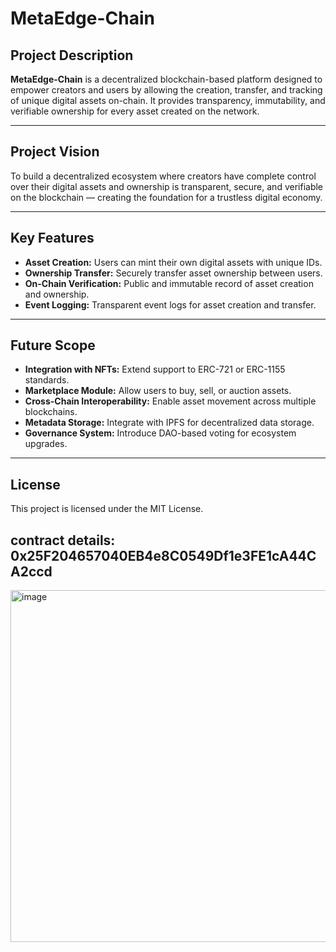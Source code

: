 # MetaEdge-Chain

## Project Description
**MetaEdge-Chain** is a decentralized blockchain-based platform designed to empower creators and users by allowing the creation, transfer, and tracking of unique digital assets on-chain. It provides transparency, immutability, and verifiable ownership for every asset created on the network.

---

## Project Vision
To build a decentralized ecosystem where creators have complete control over their digital assets and ownership is transparent, secure, and verifiable on the blockchain — creating the foundation for a trustless digital economy.

---

## Key Features
- **Asset Creation:** Users can mint their own digital assets with unique IDs.
- **Ownership Transfer:** Securely transfer asset ownership between users.
- **On-Chain Verification:** Public and immutable record of asset creation and ownership.
- **Event Logging:** Transparent event logs for asset creation and transfer.

---

## Future Scope
- **Integration with NFTs:** Extend support to ERC-721 or ERC-1155 standards.
- **Marketplace Module:** Allow users to buy, sell, or auction assets.
- **Cross-Chain Interoperability:** Enable asset movement across multiple blockchains.
- **Metadata Storage:** Integrate with IPFS for decentralized data storage.
- **Governance System:** Introduce DAO-based voting for ecosystem upgrades.

---

## License
This project is licensed under the MIT License.
## contract details: 0x25F204657040EB4e8C0549Df1e3FE1cA44CA2ccd
<img width="1366" height="563" alt="image" src="https://github.com/user-attachments/assets/fcdc9d8a-83ed-43ab-aa2d-7d93ea12bd5f" />
